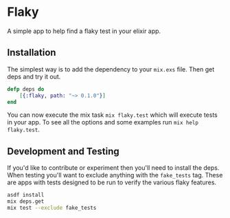 # Flaky

A simple app to help find a flaky test in your elixir app.

## Installation

The simplest way is to add the dependency to your `mix.exs` file. Then get deps and try it out.

```elixir
defp deps do
    [{:flaky, path: "~> 0.1.0"}]
end
```

You can now execute the mix task `mix flaky.test` which will execute tests in your app.
To see all the options and some examples run `mix help flaky.test`.

## Development and Testing

If you'd like to contribute or experiment then you'll need to install the deps. When testing
you'll want to exclude anything with the `fake_tests` tag. These are apps with tests designed
to be run to verify the various flaky features.

```bash
asdf install
mix deps.get
mix test --exclude fake_tests
```
